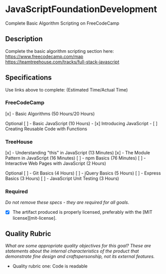# JavaScriptFoundationDevelopment
Complete Basic Algorithm Scripting on FreeCodeCamp

## Description

Complete the basic algorithm scripting section here:
https://www.freecodecamp.com/map
https://teamtreehouse.com/tracks/full-stack-javascript

## Specifications

Use links above to complete:
(Estimated Time/Actual Time)
### FreeCodeCamp
 [x] - Basic Algorithms (50 Hours/20 Hours)

 Optional
 [ ] - Basic JavaScript (10 Hours)
     - [x] Introducing JavaScript
     - [ ] Creating Reusable Code with Functions
### TreeHouse

 [x] - Understanding "this" in JavaScript (13 Minutes)
 [x] - The Module Pattern in JavaScript (16 Minutes)
 [ ] - npm Basics (76 Minutes)
 [ ] - Interactive Web Pages with JavaScript (2 Hours)

 Optional
 [ ] - Git Basics (4 Hours)
 [ ] - jQuery Basics (5 Hours)
 [ ] - Express Basics (3 Hours)
 [ ] - JavaScript Unit Testing (3 Hours)

### Required

_Do not remove these specs - they are required for all goals_.

- [x] The artifact produced is properly licensed, preferably with the [MIT license][mit-license].

## Quality Rubric

_What are some appropriate quality objectives for this goal? These are statements about the internal characteristics of the product that demonstrate fine design and craftspersonship, not its external features._

- Quality rubric one: Code is readable

